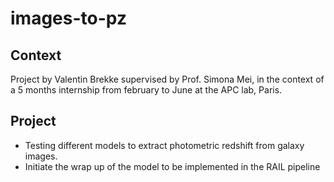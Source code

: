 # images-to-pz

## Context
Project by Valentin Brekke supervised by Prof. Simona Mei, in the context of a 5 months internship from february to June at the APC lab, Paris. 

## Project
- Testing different models to extract photometric redshift from galaxy images. 
- Initiate the wrap up of the model to be implemented in the RAIL pipeline 


